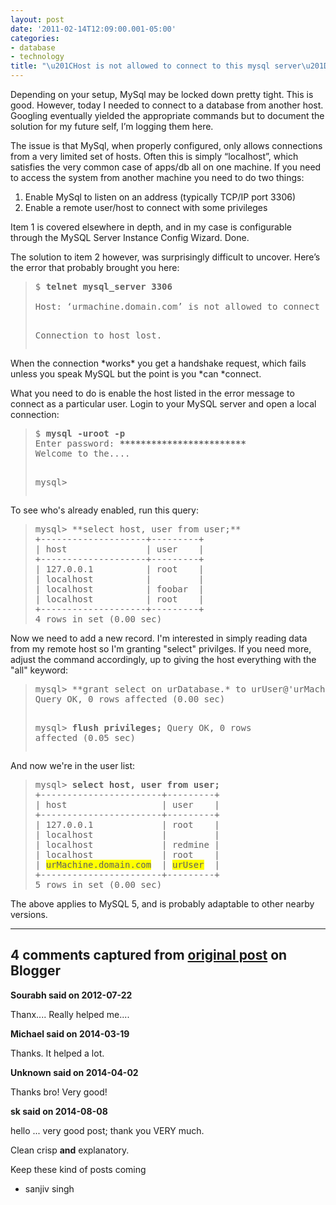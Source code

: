 ```yaml
---
layout: post
date: '2011-02-14T12:09:00.001-05:00'
categories:
- database
- technology
title: "\u201CHost is not allowed to connect to this mysql server\u201D [Solved]"
---
```


Depending on your setup, MySql may be locked down pretty tight. This is good. However, today I needed to connect to a database from another host. Googling eventually yielded the appropriate commands but to document the solution for my future self, I’m logging them here.


The issue is that MySql, when properly configured, only allows connections from a very limited set of hosts. Often this is simply “localhost”, which satisfies the very common case of apps/db all on one machine. If you need to access the system from another machine you need to do two things:


<ol>
<li>Enable MySql to listen on an address (typically TCP/IP port 3306) </li>
<li>Enable a remote user/host to connect with some privileges </li>
</ol>
Item 1 is covered elsewhere in depth, and in my case is configurable through the MySQL Server Instance Config Wizard. Done.


The solution to item 2 however, was surprisingly difficult to uncover. Here’s the error that probably brought you here:


<blockquote>
<pre>$ <strong>telnet mysql_server 3306
</strong>
Host: ‘urmachine.domain.com’ is not allowed to connect to this MySQL server

Connection to host lost.</pre>
</blockquote>
When the connection *works* you get a handshake request, which fails unless you speak MySQL but the point is you *can *connect.


What you need to do is enable the host listed in the error message to connect as a particular user. Login to your MySQL server and open a local connection:


<blockquote>
<pre>$ <strong>mysql -uroot -p
</strong>Enter password: <strong>************************
</strong>Welcome to the....

mysql&gt; </pre>
</blockquote>
To see who's already enabled, run this query:


<blockquote>
<pre>mysql&gt; **select host, user from user;**
+--------------------+---------+
| host               | user    |
+--------------------+---------+
| 127.0.0.1          | root    |
| localhost          |         |
| localhost          | foobar  |
| localhost          | root    |
+--------------------+---------+
4 rows in set (0.00 sec)</pre>
</blockquote>
Now we need to add a new record. I'm interested in simply reading data from my remote host so I'm granting "select" privilges. If you need more, adjust the command accordingly, up to giving the host everything with the "all" keyword: 




<blockquote>
<pre>mysql&gt; **grant select on urDatabase.* to urUser@'urMachine.domain.com' identified by 'urPassword';**
Query OK, 0 rows affected (0.00 sec)

mysql&gt; <strong>flush privileges;
</strong>Query OK, 0 rows affected (0.05 sec)</pre>
</blockquote>
And now we're in the user list:


<blockquote>
<pre>mysql&gt; <strong>select host, user from user;
</strong>+-----------------------+---------+
| host                  | user    |
+-----------------------+---------+
| 127.0.0.1             | root    |
| localhost             |         |
| localhost             | redmine |
| localhost             | root    |
| <span style="background-color: yellow;">urMachine.domain.com</span>  | <span style="background-color: yellow;">urUser</span>  |
+-----------------------+---------+
5 rows in set (0.00 sec)</pre>
</blockquote>
The above applies to MySQL 5, and is probably adaptable to other nearby versions.

---

## 4 comments captured from [original post](https://blog.wassupy.com/2011/02/host-is-not-allowed-to-connect-to-this.html) on Blogger

**Sourabh said on 2012-07-22**

Thanx.... Really helped me....

**Michael said on 2014-03-19**

Thanks. It helped a lot.

**Unknown said on 2014-04-02**

Thanks bro! Very good!

**sk said on 2014-08-08**

hello ... very good post; thank you VERY much. 

Clean crisp **and** explanatory. 

Keep these kind of posts coming 

- sanjiv singh

